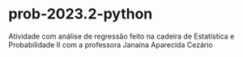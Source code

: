 # prob-2023.2-python
Atividade com análise de regressão feito na cadeira de Estatística e Probabilidade II com a professora Janaína Aparecida Cezário
